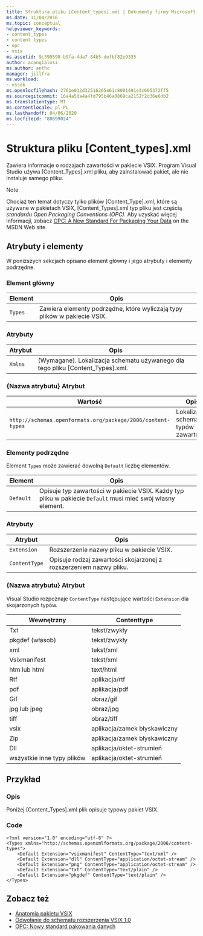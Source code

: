 ```yaml
---
title: Struktura pliku [Content_types].xml | Dokumenty firmy Microsoft
ms.date: 11/04/2016
ms.topic: conceptual
helpviewer_keywords:
- content_types
- content types
- opc
- vsix
ms.assetid: 9c399598-b9fa-4da7-84b5-defbf82e9335
author: acangialosi
ms.author: anthc
manager: jillfra
ms.workload:
- vssdk
ms.openlocfilehash: 2761e012d32516265e61c8001491e3c605372ff5
ms.sourcegitcommit: 16a4a5da4a4fd795b46a0869ca2152f2d36e6db2
ms.translationtype: MT
ms.contentlocale: pl-PL
ms.lasthandoff: 04/06/2020
ms.locfileid: "80699024"
---
```

# <a name="the-structure-of-the-content_typesxml-file"></a>Struktura pliku [Content_types].xml
Zawiera informacje o rodzajach zawartości w pakiecie VSIX. Program Visual Studio używa [Content_Types].xml pliku, aby zainstalować pakiet, ale nie instaluje samego pliku.

> [!NOTE]
> Chociaż ten temat dotyczy tylko plików [Content_Type].xml, które są używane w pakietach VSIX, [Content_Types].xml typ pliku jest częścią *standardu Open Packaging Conventions (OPC).* Aby uzyskać więcej informacji, zobacz [OPC: A New Standard For Packaging Your Data](https://msdn.microsoft.com/magazine/cc163372.aspx) on the MSDN Web site.

## <a name="attributes-and-elements"></a>Atrybuty i elementy
 W poniższych sekcjach opisano element główny i jego atrybuty i elementy podrzędne.

### <a name="root-element"></a>Element główny

|Element|Opis|
|-------------|-----------------|
|`Types`|Zawiera elementy podrzędne, które wyliczają typy plików w pakiecie VSIX.|

### <a name="attributes"></a>Atrybuty

|Atrybut|Opis|
|---------------|-----------------|
|`Xmlns`|(Wymagane). Lokalizacja schematu używanego dla tego pliku [Content_Types].xml.|

### <a name="attribute-name-attribute"></a>{Nazwa atrybutu} Atrybut

| Wartość | Opis |
| - | - |
| `http://schemas.openformats.org/package/2006/content-types` | Lokalizacja schematu typów zawartości. |

### <a name="child-elements"></a>Elementy podrzędne
 Element `Types` może zawierać dowolną `Default` liczbę elementów.

|Element|Opis|
|-------------|-----------------|
|`Default`|Opisuje typ zawartości w pakiecie VSIX. Każdy typ pliku w pakiecie `Default` musi mieć swój własny element.|

### <a name="attributes"></a>Atrybuty

|Atrybut|Opis|
|---------------|-----------------|
|`Extension`|Rozszerzenie nazwy pliku w pakiecie VSIX.|
|`ContentType`|Opisuje rodzaj zawartości skojarzonej z rozszerzeniem nazwy pliku.|

### <a name="attribute-name-attribute"></a>{Nazwa atrybutu} Atrybut
 Visual Studio rozpoznaje `ContentType` następujące wartości `Extension` dla skojarzonych typów.

|Wewnętrzny|Contenttype|
|---------------|-----------------|
|Txt|tekst/zwykły|
|pkgdef (własob)|tekst/zwykły|
|xml|tekst/xml|
|Vsixmanifest|tekst/xml|
|htm lub html|text/html|
|Rtf|aplikacja/rtf|
|pdf|aplikacja/pdf|
|Gif|obraz/gif|
|jpg lub jpeg|obraz/jpg|
|tiff|obraz/tiff|
|vsix|aplikacja/zamek błyskawiczny|
|Zip|aplikacja/zamek błyskawiczny|
|Dll|aplikacja/oktet-strumień|
|wszystkie inne typy plików|aplikacja/oktet-strumień|

## <a name="example"></a>Przykład

### <a name="description"></a>Opis
 Poniżej [Content_Types].xml plik opisuje typowy pakiet VSIX.

### <a name="code"></a>Code

```
<?xml version="1.0" encoding="utf-8" ?>
<Types xmlns="http://schemas.openxmlformats.org/package/2006/content-types">
    <Default Extension="vsixmanifest" ContentType="text/xml" />
    <Default Extension="dll" ContentType="application/octet-stream" />
    <Default Extension="png" ContentType="application/octet-stream" />
    <Default Extension="txt" ContentType="text/plain" />
    <Default Extension="pkgdef" ContentType="text/plain" />
</Types>
```

## <a name="see-also"></a>Zobacz też
- [Anatomia pakietu VSIX](../extensibility/anatomy-of-a-vsix-package.md)
- [Odwołanie do schematu rozszerzenia VSIX 1.0](https://msdn.microsoft.com/library/76e410ec-b1fb-4652-ac98-4a4c52e09a2b)
- [OPC: Nowy standard pakowania danych](https://msdn.microsoft.com/magazine/cc163372.aspx)
